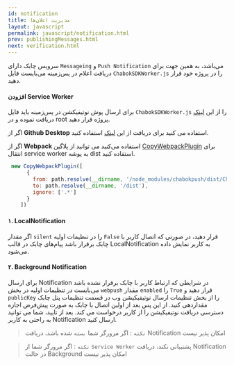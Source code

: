 ```yaml
---
id: notification
title: مدیریت اعلان‌ها
layout: javascript
permalink: javascript/notification.html
prev: publishingMessages.html
next: verification.html
---
```


 سرویس چابک دارای `Messageing` و `Push Notification`  می‌باشد،‌ به همین جهت برای دریافت اعلام در پس‌زمینه می‌بایست فایل `ChabokSDKWorker.js` را در پروژه خود قرار دهید.
 
####  افزودن Service Worker
 برای ارسال پوش نوتیفیکشن در پس‌زمینه باید فایل `ChabokSDKWorker.js` را از این [لینک](https://raw.githubusercontent.com/chabokpush/chabok-client-js/master/dist/ChabokSDKWorker.js) دریافت نموده و در root پروژه قرار دهید.
 
 اگر از **Github Desktop** استفاده می کنید برای دریافت از این [لینک](x-github-client://openRepo/https://github.com/chabokpush/chabok-client-js?branch=master&filepath=dist%2FChabokSDKWorker.js) استفاده کنید.

اگر از **Webpack** استفاده می‌کنید می توانید از پلاگین [CopyWebpackPlugin](https://github.com/webpack-contrib/copy-webpack-plugin)‍ برای انتقال service worker به پوشه dist استفاده کنید.

```javascript
 new CopyWebpackPlugin([
      {
        from: path.resolve(__dirname, '/node_modules/chabokpush/dist/ChabokSDKWorker.js'),
        to: path.resolve(__dirname, '/dist'),
        ignore: ['.*']
      }
    ])
```


#### ۱. LocalNotification
اگر مقدار ‍`silent` را در تنظیمات اولیه `False‍` قرار دهید، در صورتی که اتصال کاربر با چابک برقرار باشد پیام‌های چابک در قالب LocalNotification به کاربر نمایش داده می‌شود.

#### ۲. Background Notification
برای ارسال Notification در شرایطی که ارتباط کاربر با چابک برقرار نشده باشد می‌بایست در تنظیمات اولیه در بخش ‍`webpush` مقدار `enabled` را `True` قرار دهید و `publicKey` را از بخش تنظیمات ارسال نوتیفیکیشن وب در قسمت تنظیمات پنل چابک مقدار‌دهی کنید.
از این پس بعد از اولین اتصال با چابک به صورت پیش‌فرض اجازه دسترسی دریافت نوتیفیکیشن را از کاربر درخواست می کند. بعد از تایید، شما می توانید به راحتی به کاربر Notification ارسال کنید.

> `نکته` : اگر مرورگر شما `بسته` شده باشد، دریافت Notification امکان پذیر نیست

> `نکته` : اگر مرورگر شما از `Service Worker` پشتیبانی نکند، دریافت Notification در حالت Background امکان پذیر نیست 

